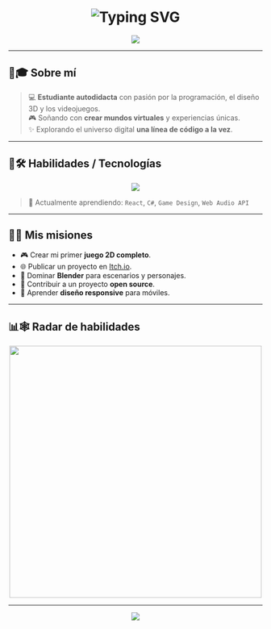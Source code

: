 <h1 align="center">
  <img src="https://readme-typing-svg.demolab.com?font=Orbitron&size=30&pause=1000&color=AA00FF&center=true&vCenter=true&width=435&lines=Hi+there%2C+I'm+Nash+%F0%9F%91%8B" alt="Typing SVG" />
</h1>

<p align="center">
  <img src="https://capsule-render.vercel.app/api?type=wave&color=8000ff&height=100&section=header&text=Nash%20Dev%20Zone&fontSize=40&fontAlign=50&fontColor=ffffff"/>
</p>

---

## 💜🎓 Sobre mí

> 💻 <strong>Estudiante autodidacta</strong> con pasión por la programación, el diseño 3D y los videojuegos.  
> 🎮 Soñando con <strong>crear mundos virtuales</strong> y experiencias únicas.  
> ✨ Explorando el universo digital <strong>una línea de código a la vez</strong>.

---

## 🧪🛠️ Habilidades / Tecnologías

<p align="center">
  <img src="https://skillicons.dev/icons?i=html,css,js,figma,blender,unity,github&theme=dark" />
</p>

> 🧠 Actualmente aprendiendo: `React`, `C#`, `Game Design`, `Web Audio API`

---

## 🎯🚀 Mis misiones

- 🎮 Crear mi primer **juego 2D completo**.
- 🌐 Publicar un proyecto en [Itch.io](https://itch.io/).
- 🎨 Dominar **Blender** para escenarios y personajes.
- 💜 Contribuir a un proyecto **open source**.
- 📱 Aprender **diseño responsive** para móviles.

---

## 📊🕸️ Radar de habilidades

<p align="center">
  <img src="https://quickchart.io/chart?c={
    type:'radar',
    data:{
      labels:['Frontend','Backend','3D','Lógica','Diseño','Juego'],
      datasets:[{
        label:'Nivel actual',
        backgroundColor:'rgba(170,0,255,0.3)',
        borderColor:'rgba(170,0,255,1)',
        pointBackgroundColor:'rgba(170,0,255,1)',
        data:[6,3,7,5,8,4]
      }]
    },
    options:{
      scale:{
        angleLines:{ color:'rgba(170,0,255,0.2)' },
        gridLines:{ color:'rgba(170,0,255,0.2)' },
        pointLabels:{ fontColor:'rgba(170,0,255,1)' },
        ticks:{ min:0, max:10, stepSize:2 }
      }
    }
  }" width="500"/>
</p>

---

<p align="center">
  <img src="https://capsule-render.vercel.app/api?type=waving&color=8000ff&height=100&section=footer"/>
</p>






